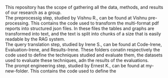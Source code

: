 This repository has the scope of gathering all the data, methods, and results of our research as a group.  
The preprocessig step, studied by Vishnu R., can be found at Vishnu pre-processing. This contains the code used to transform the multi-format pdf reports into structured json files. In these files the tables and graphs are transformed into text, and the text is split into chunks of a size that is easily readable by the RAG system.  
The query translation step, studied by Irene S., can be found at Code-Irene, Evaluation-Irene, and Results-Irene. These folders conatin respectively the code used to define the techniques studied and evaluate them, the datasets used to evaluate these techniques, adn the results of the evaluations.  
The prompt engineering step, studied by Ernest K., can be found at my-new-folder. This contains the code used to define the 

